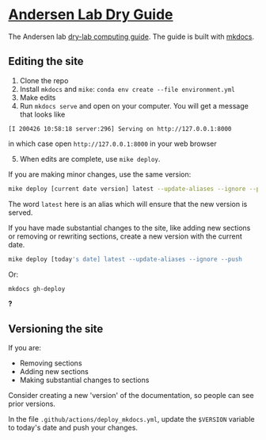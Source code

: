 # [Andersen Lab Dry Guide](http://andersenlab.org/dry-guide/)

The Andersen lab [dry-lab computing guide](http://andersenlab.org/dry-guide/). The guide is built with [mkdocs](http://www.mkdocs.org/).

## Editing the site

1. Clone the repo
2. Install `mkdocs` and `mike`: `conda env create --file environment.yml`
3. Make edits
4. Run `mkdocs serve` and open on your computer. You  will get a message that looks like 
```
[I 200426 10:58:18 server:296] Serving on http://127.0.0.1:8000
```
in which case open `http://127.0.0.1:8000` in your web browser

5. When edits are complete, use `mike deploy`.

If you are making minor changes, use the same version:

```bash
mike deploy [current date version] latest --update-aliases --ignore --push
```

The word `latest` here is an alias which will ensure that the new version is served.

If you have made substantial changes to the site, like adding new sections or removing or rewriting sections, create a new version with the current date.

```bash
mike deploy [today's date] latest --update-aliases --ignore --push
```
 
Or:

```bash
mkdocs gh-deploy
```

**?**

## Versioning the site

If you are:

* Removing sections
* Adding new sections
* Making substantial changes to sections

Consider creating a new 'version' of the documentation, so people can see prior versions.

In the file `.github/actions/deploy_mkdocs.yml`, update the `$VERSION` variable to today's date and push your changes.
